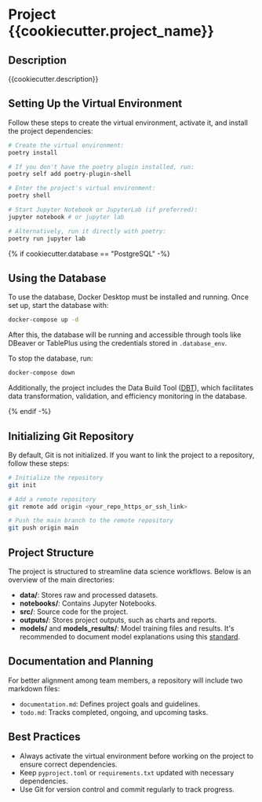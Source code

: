 # Project {{cookiecutter.project_name}}

## Description

{{cookiecutter.description}}

## Setting Up the Virtual Environment

Follow these steps to create the virtual environment, activate it, and install the project dependencies:

```bash
# Create the virtual environment:
poetry install

# If you don't have the poetry plugin installed, run:
poetry self add poetry-plugin-shell

# Enter the project's virtual environment:
poetry shell

# Start Jupyter Notebook or JupyterLab (if preferred):
jupyter notebook # or jupyter lab

# Alternatively, run it directly with poetry:
poetry run jupyter lab
```

{% if cookiecutter.database == "PostgreSQL" -%}

## Using the Database

To use the database, Docker Desktop must be installed and running. Once set up, start the database with:

```bash
docker-compose up -d
```

After this, the database will be running and accessible through tools like DBeaver or TablePlus using the credentials stored in `.database_env`.

To stop the database, run:

```bash
docker-compose down
```

Additionally, the project includes the Data Build Tool ([DBT](https://docs.getdbt.com/docs/introduction)), which facilitates data transformation, validation, and efficiency monitoring in the database.

{% endif -%}

## Initializing Git Repository

By default, Git is not initialized. If you want to link the project to a repository, follow these steps:

```bash
# Initialize the repository
git init

# Add a remote repository
git remote add origin <your_repo_https_or_ssh_link>

# Push the main branch to the remote repository
git push origin main
```

## Project Structure

The project is structured to streamline data science workflows. Below is an overview of the main directories:

- **data/**: Stores raw and processed datasets.
- **notebooks/**: Contains Jupyter Notebooks.
- **src/**: Source code for the project.
- **outputs/**: Stores project outputs, such as charts and reports.
- **models/** and **models_results/**: Model training files and results. It's recommended to document model explanations using this [standard](https://arxiv.org/pdf/1810.03993).

## Documentation and Planning

For better alignment among team members, a repository will include two markdown files:

- `documentation.md`: Defines project goals and guidelines.
- `todo.md`: Tracks completed, ongoing, and upcoming tasks.

## Best Practices

- Always activate the virtual environment before working on the project to ensure correct dependencies.
- Keep `pyproject.toml` or `requirements.txt` updated with necessary dependencies.
- Use Git for version control and commit regularly to track progress.

